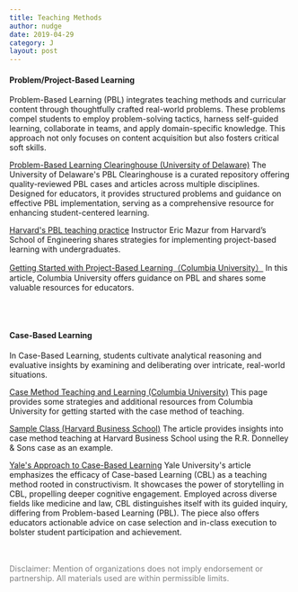 ```yaml
---
title: Teaching Methods
author: nudge
date: 2019-04-29
category: J
layout: post
---
```



#### Problem/Project-Based Learning
Problem-Based Learning (PBL) integrates teaching methods and curricular content through thoughtfully crafted real-world problems. These problems compel students to employ problem-solving tactics, harness self-guided learning, collaborate in teams, and apply domain-specific knowledge. This approach not only focuses on content acquisition but also fosters critical soft skills.
<br>

[Problem-Based Learning Clearinghouse (University of Delaware)](https://itue.udel.edu/pbl/problems/) The University of Delaware's PBL Clearinghouse is a curated repository offering quality-reviewed PBL cases and articles across multiple disciplines. Designed for educators, it provides structured problems and guidance on effective PBL implementation, serving as a comprehensive resource for enhancing student-centered learning.
<br>

[Harvard's PBL teaching practice](https://instructionalmoves.gse.harvard.edu/project-based-learning) Instructor Eric Mazur from Harvard’s School of Engineering shares strategies for implementing project-based learning with undergraduates.
<br>

[Getting Started with Project-Based Learning（Columbia University）](https://ctl.columbia.edu/resources-and-technology/resources/project-based-learning/) In this article, Columbia University offers guidance on PBL and shares some valuable resources for educators.

<br>
<br>

#### Case-Based Learning 


In Case-Based Learning, students cultivate analytical reasoning and evaluative insights by examining and deliberating over intricate, real-world situations.
<br>

[Case Method Teaching and Learning (Columbia University)](https://ctl.columbia.edu/resources-and-technology/resources/case-method/)
This page provides some strategies and additional resources from Columbia University for getting started with the case method of teaching.
<br>

[Sample Class (Harvard Business School)](https://www.hbs.edu/teaching/case-method/Pages/sample-class.aspx)
The article provides insights into case method teaching at Harvard Business School using the R.R. Donnelley & Sons case as an example.
<br>

[Yale's Approach to Case-Based Learning](https://poorvucenter.yale.edu/strategic-resources-digital-publications/strategies-teaching/case-based-learning)
Yale University's article emphasizes the efficacy of Case-based Learning (CBL) as a teaching method rooted in constructivism. It showcases the power of storytelling in CBL, propelling deeper cognitive engagement. Employed across diverse fields like medicine and law, CBL distinguishes itself with its guided inquiry, differing from Problem-based Learning (PBL). The piece also offers educators actionable advice on case selection and in-class execution to bolster student participation and achievement.

<br>
<br>
<span style="color: gray">Disclaimer: Mention of organizations does not imply endorsement or partnership. All materials used are within permissible limits.</span>

